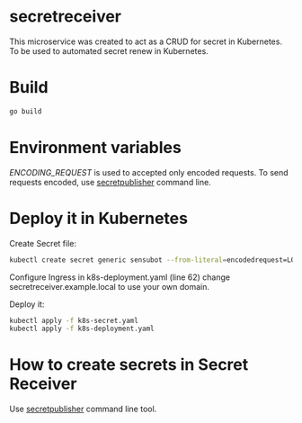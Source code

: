 secretreceiver
=============

This microservice was created to act as a CRUD for secret in Kubernetes. To be used to automated secret renew in Kubernetes.


# Build

```sh
go build
```

# Environment variables

*ENCODING_REQUEST* is used to accepted only encoded requests. To send requests encoded, use [secretpublisher](githut.com/betorvs/secretpublisher) command line.

# Deploy it in Kubernetes

Create Secret file:
```sh
kubectl create secret generic sensubot --from-literal=encodedrequest=LONGHASH --dry-run -o yaml > k8s-secret.yaml
```

Configure Ingress in k8s-deployment.yaml (line 62) change secretreceiver.example.local to use your own domain.

Deploy it:
```sh
kubectl apply -f k8s-secret.yaml
kubectl apply -f k8s-deployment.yaml
```

# How to create secrets in Secret Receiver

Use [secretpublisher][1] command line tool.



[1]: [https://github.com/betorvs/secretpublisher]